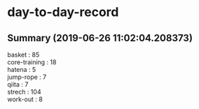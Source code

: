 # day-to-day-record  
## Summary  (2019-06-26 11:02:04.208373)  
basket : 85  
core-training : 18  
hatena : 5  
jump-rope : 7  
qiita : 7  
strech : 104  
work-out : 8  
